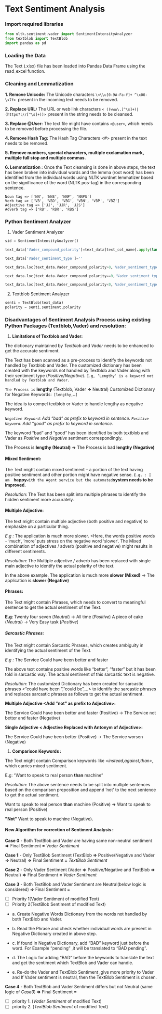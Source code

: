 # Text Sentiment Analysis

### Import required libraries
```python
from nltk.sentiment.vader import SentimentIntensityAnalyzer
from textblob import TextBlob
import pandas as pd
```
### Loading the Data
The Text (.xlsx) file has been loaded into Pandas Data Frame using the read_excel function.

### Cleaning and Lemmatization
**1.  Remove Unicode:** The Unicode characters `\<\\u[0-9A-Fa-f]+ ^\x00-\x7f> `present in the incoming text needs to be removed.  

**2. Replace URL:** The URL or web link characters `< ((www\.[^\s]+)|(https?://[^\s]+))> `present in the string needs to be cleansed.

**3.  Replace @User:** The text file might have contains `<@user>`, which needs to be removed before processing the file.

**4.  Remove Hash Tag:** The Hash Tag Characters <#> present in the text needs to be removed.

**5.  Remove numbers, special characters, multiple exclamation mark, multiple full stop and multiple commas.**

**6.  Lemmatization :** Once the Text cleansing is done in above steps, the text has been broken into individual words and the lemma (root word) has been identified from the individual words using NLTK wordnet lemmatizer based on the significance of the word (NLTK pos-tag) in the corresponding sentence.    
```
Noun tag => ['NN', 'NNS', 'NNP', 'NNPS']
Verb tag => ['VB', 'VBD', 'VBG', 'VBN', 'VBP', 'VBZ']
Adjective tag => ['JJ', 'JJR', 'JJS']
Adverb tag => ['RB', 'RBR', 'RBS']
```
### Python Sentiment Analyzer
1.  Vader Sentiment Analyzer
```python
sid = SentimentIntensityAnalyzer()

text_data['Vader_compound_polarity']=text_data[text_col_name].apply(lambda x:sid.polarity_scores(x)['compound'])

text_data['Vader_sentiment_type']=''

text_data.loc[text_data.Vader_compound_polarity>0,'Vader_sentiment_type']='POSITIVE'

text_data.loc[text_data.Vader_compound_polarity==0,'Vader_sentiment_type']='NEUTRAL'

text_data.loc[text_data.Vader_compound_polarity<0,'Vader_sentiment_type']='NEGATIVE'
```
2. Textblob Sentiment Analyzer
```python
senti = TextBlob(text_data)
polarity = senti.sentiment.polarity
```
### Disadvantages of Sentiment Analysis Process using existing Python Packages (Textblob,Vader) and resolution:
1.  **Limitations of Textblob and Vader:**   

The dictionary maintained by *Textblob* and *Vader* needs to be enhanced to get the accurate sentiment. 

The Text has been scanned as a pre-process to identify the keywords not handled by Textblob and Vader. The customized dictionary has been created with the keywords not handled by Textblob and Vader along with their sentiment type (*Positive/Negative*).
`E.g, ‘Lengthy’ is a keyword not handled by Textblob and Vader.`

`The Process is` **lengthy** (Textblob, Vader **\->** Neutral)
Customized Dictionary for Negative Keywords:` [lengthy,…]`

The idea is to compel textblob or Vader to handle lengthy as negative keyword.

*`Negative Keyword`: Add “bad” as prefix to keyword in sentence.
`Positive Keyword`: Add “good” as prefix to keyword in sentence.*

The keyword “bad” and “good” has been identified by both textblob and Vader as *Positive* and *Negative* sentiment correspondingly.

The Process is **lengthy (Neutral)** **\->** The Process is bad **lengthy (Negative)**

#### Mixed Sentiment: 
The Text might contain mixed sentiment – a portion of the text having positive sentiment and other portion might have negative sense.
`E.g. : I am  `**happy**` with the Agent service but the automated `**system needs to be improved**.

*Resolution:* The Text has been split into multiple phrases to identify the hidden sentiment more accurately.

#### Multiple Adjective:
The text might contain multiple adjective (both positive and negative) to emphasize on a particular thing.

*E.g :* The application is much more slower. <Here, the words positive words - ‘much’, ’more’ puts stress on the negative word ‘slower’. The Mixed combination of adjectives / adverb (positive and negative) might results in different sentiments.

*Resolution:* The Multiple adjective / adverb has been replaced with single main adjective to identify the actual polarity of the text.

In the above example, The application is much more **slower (Mixed)**  \-> The application is **slower (Negative)**

#### Phrases:
The Text might contain Phrases, which needs to convert to meaningful sentence to get the actual sentiment of the Text.

**E.g**: Twenty four seven (*Neutral*) \-> All time (*Positive*)
A piece of cake (*Neutral*) \-> Very Easy task (*Positive*)

#####  Sarcastic Phrases:
The Text might contain Sarcastic Phrases, which creates ambiguity in identifying the actual sentiment of the Text.

*E.g :* The Service Could have been better and faster

The above text contains positive words like “better”, ”faster” but it has been told in sarcastic way. The actual sentiment of this sarcastic text is negative.

*Resolution:* The customized Dictionary has been created for sarcastic phrases <“could have been “,”could be”,…> to identify the sarcastic phrases and replaces sarcastic phrases as follows to get the actual sentiment.

**Multiple Adjective <Add “not” as prefix to Adjective>:**

The Service Could have been better and faster (Positive)  \-> The Service not better and faster (Negative)  

**Single Adjective < Adjective Replaced with Antonym of Adjective>:**

The Service Could have been better (Positive) \-> The Service worsen (Negative)

  1.  **Comparison Keywords :**   

The Text might contain Comparison keywords like *<instead,against,than>*, which carries mixed sentiment. 

E.g: “Want to speak to real person **than** machine”

*Resolution:* The above sentence needs to be split into multiple sentences based on the comparison preposition and append ‘not’ to the next sentence to get the actual sentiment.

Want to speak to real person **than** machine (Positive) **\->**  Want to speak to real person (Positive)

**"Not"** Want to speak to machine (Negative).
####  New Algorithm for correction of Sentiment Analysis :

  **Case 0** - Both TextBlob and Vader are having same non-neutral sentiment **=>** Final Sentiment **=** *Vader Sentiment*

  **Case 1** - Only TextBlob Sentiment (TextBlob **=>**  Positive/Negative and Vader **=>**  Neutral) **=>**  Final Sentiment **=** *TextBlob Sentiment*

**Case 2** - Only Vader Sentiment (Vader **=>** Positive/Negative and TextBlob **=>** Neutral) **=>** Final Sentiment **=** *Vader Sentiment*

**Case 3** - Both TextBlob and Vader Sentiment are Neutral(below logic is considered) **=>** Final Sentiment **=** 				
 - [ ] Priority 1(Vader Sentiment of modified Text)		
 - [ ] Priority 2(TextBlob Sentiment of modified Text)

- a. Create Negative Words Dictionary from the words not handled by both TextBlob and Vader.

- b.  Read the Phrase and check whether individual words are present in Negative Dictionary created in above step.

- c.  If found in Negative Dictionary, add “BAD” keyword just before the word. For Example “pending” ,it will be translated to “BAD pending”.

- d. The Logic for adding “BAD” before the keywords to translate the text and get the sentiment which TextBlob and Vader can handle.

- e.  Re-do the Vader and TextBlob Sentiment ,give more priority to Vader and If Vader sentiment is neutral, then the TextBlob Sentiment is chosen.

**Case 4** - Both TextBlob and Vader Sentiment differs but not Neutral (same logic of *Case3*) **=>** Final Sentiment **=** 
 - [ ] priority 1. (*Vader Sentiment* of modified Text) 
 - [ ]  priority 2. (*TextBlob Sentiment* of modified Text)
